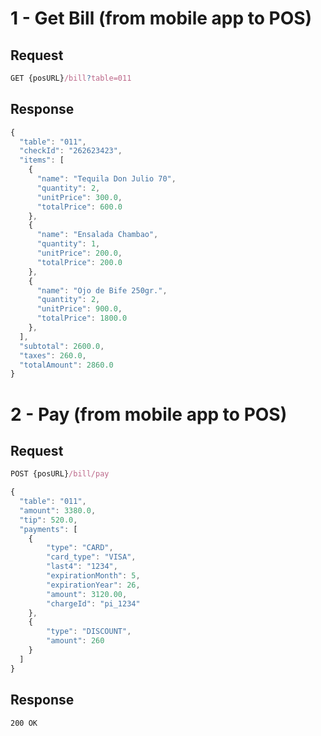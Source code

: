 # 1 - Get Bill (from mobile app to POS)

## Request

```javascript
GET {posURL}/bill?table=011
```

## Response

```javascript
{
  "table": "011",
  "checkId": "262623423",
  "items": [
    {
      "name": "Tequila Don Julio 70",
      "quantity": 2,
      "unitPrice": 300.0,
      "totalPrice": 600.0
    },
    {
      "name": "Ensalada Chambao",
      "quantity": 1,
      "unitPrice": 200.0,
      "totalPrice": 200.0
    },
    {
      "name": "Ojo de Bife 250gr.",
      "quantity": 2,
      "unitPrice": 900.0,
      "totalPrice": 1800.0
    },
  ],
  "subtotal": 2600.0,
  "taxes": 260.0,
  "totalAmount": 2860.0
}
```

# 2 - Pay (from mobile app to POS)

## Request
``` javascript
POST {posURL}/bill/pay

{
  "table": "011",
  "amount": 3380.0,
  "tip": 520.0,
  "payments": [
    {
        "type": "CARD",
        "card_type": "VISA",
        "last4": "1234",
        "expirationMonth": 5,
        "expirationYear": 26,
        "amount": 3120.00,
        "chargeId": "pi_1234"
    },
    {
        "type": "DISCOUNT",
        "amount": 260
    }
  ]
}
```

## Response

```
200 OK
```